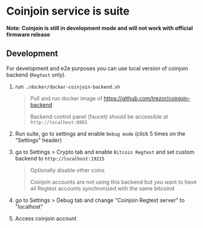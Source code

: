 # Coinjoin service is suite

**Note: Coinjoin is still in development mode and will not work with official firmware release**

## Development

For development and e2e purposes you can use local version of coinjoin backend (`Regtest` only).

1. run `./docker/docker-coinjoin-backend.sh`

    > Pull and run docker image of https://github.com/trezor/coinjoin-backend
    >
    > Backend control panel (faucet) should be accessible at `http://localhost:8081`

1. Run suite, go to settings and enable `Debug mode` (click 5 times on the "Settings" header)

1. go to Settings > Crypto tab and enable `Bitcoin Regtest` and set custom backend to `http://localhost:19215`

    > Optionally disable other coins
    >
    > Coinjoin accounts are not using this backend but you want to have all Regtest accounts synchronized with the same bitcoind

1. go to Settings > Debug tab and change "Coinjoin Regtest server" to "localhost"

1. Access coinjoin account

